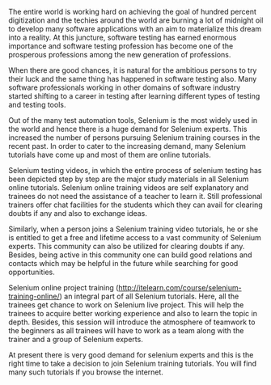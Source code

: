 The entire world is working hard on achieving the goal of hundred percent digitization and the techies around the world are burning a lot of midnight oil to develop many software applications with an aim to materialize this dream into a reality. At this juncture, software testing has earned enormous importance and software testing profession has become one of the prosperous professions among the new generation of professions. 

When there are good chances, it is natural for the ambitious persons to try their luck and the same thing has happened in software testing also. Many software professionals working in other domains of software industry started shifting to a career in testing after learning different types of testing and testing tools. 

Out of the many test automation tools, Selenium is the most widely used in the world and hence there is a huge demand for Selenium experts. This increased the number of persons pursuing Selenium training courses in the recent past. In order to cater to the increasing demand, many Selenium tutorials have come up and most of them are online tutorials. 

Selenium testing videos, in which the entire process of selenium testing has been depicted step by step are the major study materials in all Selenium online tutorials. Selenium online training videos are self explanatory and trainees do not need the assistance of a teacher to learn it. Still professional trainers offer chat facilities for the students which they can avail for clearing doubts if any and also to exchange ideas.

Similarly, when a person joins a Selenium training video tutorials, he or she is entitled to get a free and lifetime access to a vast community of Selenium experts. This community can also be utilized for clearing doubts if any. Besides, being active in this community one can build good relations and contacts which may be helpful in the future while searching for good opportunities. 

Selenium online project training (http://itelearn.com/course/selenium-training-online/) an integral part of all Selenium tutorials. Here, all the trainees get chance to work on Selenium live project. This will help the trainees to acquire better working experience and also to learn the topic in depth. Besides, this session will introduce the atmosphere of teamwork to the beginners as all trainees will have to work as a team along with the trainer and a group of Selenium experts. 

At present there is very good demand for selenium experts and this is the right time to take a decision to join Selenium training tutorials. You will find many such tutorials if you browse the internet. 



